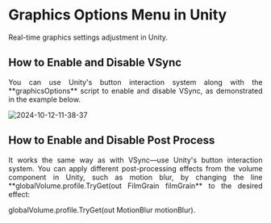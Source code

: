 # Graphics Options Menu in Unity
Real-time graphics settings adjustment in Unity.

## How to Enable and Disable VSync
<p align="justify">You can use Unity's button interaction system along with the **graphicsOptions** script to enable and disable VSync, as demonstrated in the example below.</p>

![2024-10-12-11-38-37](https://github.com/user-attachments/assets/411d092d-5d1f-4a59-bc10-5b986ecb7f9a)

## How to Enable and Disable Post Process
<p align="justify">It works the same way as with VSync—use Unity's button interaction system. You can apply different post-processing effects from the volume component in Unity, such as motion blur, by changing the line **globalVolume.profile.TryGet(out FilmGrain filmGrain** to the desired effect:</p>
globalVolume.profile.TryGet(out MotionBlur motionBlur).
